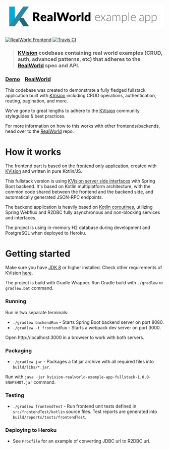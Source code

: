 # ![RealWorld Example App](kvision-logo.png)

[![RealWorld Frontend](https://img.shields.io/badge/realworld-fullstack-%23783578.svg)](http://realworld.io)
[![Travis CI](https://travis-ci.com/rjaros/kvision-realworld-example-app-fullstack.svg?branch=master)](https://travis-ci.com/rjaros/kvision-realworld-example-app)

> ### [KVision](https://github.com/rjaros/kvision) codebase containing real world examples (CRUD, auth, advanced patterns, etc) that adheres to the [RealWorld](https://github.com/gothinkster/realworld) spec and API.

### [Demo](https://kvision-realworld-fullstack.herokuapp.com/)&nbsp;&nbsp;&nbsp;&nbsp;[RealWorld](https://github.com/gothinkster/realworld)

This codebase was created to demonstrate a fully fledged fullstack application built with [KVision](https://github.com/rjaros/kvision) including CRUD operations, authentication, routing, pagination, and more.

We've gone to great lengths to adhere to the [KVision](https://github.com/rjaros/kvision) community styleguides & best practices.

For more information on how to this works with other frontends/backends, head over to the [RealWorld](https://github.com/gothinkster/realworld) repo.

# How it works

The frontend part is based on the [frontend only application](https://github.com/rjaros/kvision-realworld-example-app), created with [KVision](https://github.com/rjaros/kvision) and written in pure Kotlin/JS.

This fullstack version is using [KVision server side interfaces](https://kvision.gitbook.io/kvision-guide/part-3-server-side-interface) with Spring Boot backend. It's based on Kotlin multiplatform architecture, with the common code
shared between the frontend and the backend side, and automatically generated JSON-RPC endpoints. 

The backend application is heavily based on [Kotlin coroutines](https://github.com/Kotlin/kotlinx.coroutines), 
utilizing Spring Webflux and R2DBC fully asynchronous and non-blocking services and interfaces.

The project is using in-memory H2 database during development and PostgreSQL when deployed to Heroku.

# Getting started

Make sure you have [JDK 8](https://openjdk.java.net/) or higher installed. Check other requirements of KVision [here](https://kvision.gitbook.io/kvision-guide/part-1-fundamentals/setting-up).

The project is build with Gradle Wrapper. Run Gradle build with `./gradlew` or `gradlew.bat` command.

### Running
Run in two separate terminals:
* `./gradlew backendRun` - Starts Spring Boot backend server on port 8080. 
* `./gradlew -t frontendRun` - Starts a webpack dev server on port 3000. 

Open http://localhost:3000 in a browser to work with both servers.

### Packaging
* `./gradlew jar` - Packages a fat jar archive with all required files into `build/libs/*.jar`. 

Run with `java -jar kvision-realworld-example-app-fullstack-1.0.0-SNAPSHOT.jar` command.

### Testing

* `./gradlew frontendTest` - Run frontend unit tests defined in `src/frontendTest/kotlin` source files. Test reports are generated into `build/reports/tests/frontendTest`.

### Deploying to Heroku

* See `Procfile` for an example of converting JDBC url to R2DBC url.
